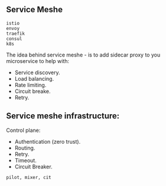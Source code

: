Service Meshe
-

````
istio
envoy
traefik
consul
k8s
````

The idea behind service meshe - is to add sidecar proxy to you microservice to help with:
* Service discovery.
* Load balancing.
* Rate limiting.
* Circuit breake.
* Retry.

## Service meshe infrastructure:

Control plane:
* Authentication (zero trust).
* Routing.
* Retry.
* Timeout.
* Circuit Breaker.

````
pilot, mixer, cit
````
